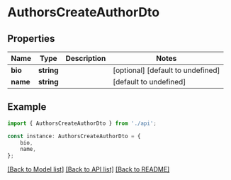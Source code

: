 # AuthorsCreateAuthorDto


## Properties

Name | Type | Description | Notes
------------ | ------------- | ------------- | -------------
**bio** | **string** |  | [optional] [default to undefined]
**name** | **string** |  | [default to undefined]

## Example

```typescript
import { AuthorsCreateAuthorDto } from './api';

const instance: AuthorsCreateAuthorDto = {
    bio,
    name,
};
```

[[Back to Model list]](../README.md#documentation-for-models) [[Back to API list]](../README.md#documentation-for-api-endpoints) [[Back to README]](../README.md)
